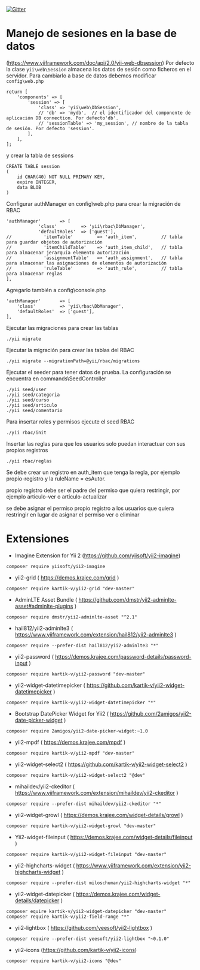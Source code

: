 [![Gitter](https://badges.gitter.im/Yii-Framework-2/blog-yii-2.svg)](https://gitter.im/Yii-Framework-2/blog-yii-2?utm_source=badge&utm_medium=badge&utm_campaign=pr-badge)

# Manejo de sesiones en la base de datos

(https://www.yiiframework.com/doc/api/2.0/yii-web-dbsession) Por defecto la 
clase ```yii\web\Session``` almacena los datos de sesión como ficheros en el 
servidor. Para cambiarlo a base de datos debemos modificar ```config\web.php```
```
return [
    'components' => [
        'session' => [
            'class' => 'yii\web\DbSession',
            // 'db' => 'mydb',  // el identificador del componente de aplicación DB connection. Por defecto'db'.
            // 'sessionTable' => 'my_session', // nombre de la tabla de sesión. Por defecto 'session'.
        ],
    ],
];
```

y crear la tabla de sessions
```
CREATE TABLE session
(
    id CHAR(40) NOT NULL PRIMARY KEY,
    expire INTEGER,
    data BLOB
)
```

Configurar authManager en config\web.php para crear la migración de RBAC
```
'authManager'       => [
            'class'         => 'yii\rbac\DbManager',
            'defaultRoles'  => ['guest'],
//            'itemTable'         => 'auth_item',         // tabla para guardar objetos de autorización
//            'itemChildTable'    => 'auth_item_child',   // tabla para almacenar jerarquía elemento autorización
//            'assignmentTable'   => 'auth_assignment',   // tabla para almacenar las asignaciones de elementos de autorización
//            'ruleTable'         => 'auth_rule',         // tabla para almacenar reglas
],
```

Agregarlo también a config\console.php
```
'authManager'       => [
	'class'         => 'yii\rbac\DbManager',
	'defaultRoles'  => ['guest'],
],
```

Ejecutar las migraciones para crear las tablas

```
./yii migrate
```

Ejecutar la migración para crear las tablas del RBAC
```
./yii migrate --migrationPath=@yii/rbac/migrations
```
Ejecutar el seeder para tener datos de prueba. La configuración se encuentra en commands\SeedController

```
./yii seed/user
./yii seed/categoria
./yii seed/curso
./yii seed/articulo
./yii seed/comentario
```

Para insertar roles y permisos ejecute el seed RBAC

```
./yii rbac/init
```

Insertar las reglas para que los usuarios solo puedan interactuar con sus propios registros

```
./yii rbac/reglas
```

Se debe crear un registro en auth_item que tenga la regla, por ejemplo
propio-registro y la ruleName = esAutor.

propio registro debe ser el padre del permiso que quiera restringir, por ejemplo
articulo-ver o articulo-actualizar

se debe asignar el permiso propio registro a los usuarios que quiera restringir
en lugar de asignar el permiso ver o eliminar

# Extensiones

- Imagine Extension for Yii 2 (https://github.com/yiisoft/yii2-imagine)
```
composer require yiisoft/yii2-imagine
```

- yii2-grid ( https://demos.krajee.com/grid )

```
composer require kartik-v/yii2-grid "dev-master"
```

- AdminLTE Asset Bundle ( https://github.com/dmstr/yii2-adminlte-asset#adminlte-plugins )

```
composer require dmstr/yii2-adminlte-asset "^2.1"
```

- hail812/yii2-adminlte3 ( https://www.yiiframework.com/extension/hail812/yii2-adminlte3 )

```
composer require --prefer-dist hail812/yii2-adminlte3 "*"
```

- yii2-password ( https://demos.krajee.com/password-details/password-input )

```
composer require kartik-v/yii2-password "dev-master"
```

- yii2-widget-datetimepicker ( https://github.com/kartik-v/yii2-widget-datetimepicker )

```
composer require kartik-v/yii2-widget-datetimepicker "*"
```

- Bootstrap DatePicker Widget for Yii2 ( https://github.com/2amigos/yii2-date-picker-widget )

```
composer require 2amigos/yii2-date-picker-widget:~1.0
```

- yii2-mpdf ( https://demos.krajee.com/mpdf )

```
composer require kartik-v/yii2-mpdf "dev-master"
```

- yii2-widget-select2 ( https://github.com/kartik-v/yii2-widget-select2 )

```
composer require kartik-v/yii2-widget-select2 "@dev"
```

- mihaildev/yii2-ckeditor ( https://www.yiiframework.com/extension/mihaildev/yii2-ckeditor )


```
composer require --prefer-dist mihaildev/yii2-ckeditor "*"
```


- yii2-widget-growl ( https://demos.krajee.com/widget-details/growl )

```
composer require kartik-v/yii2-widget-growl "dev-master"
```

- Yii2-widget-fileinput ( https://demos.krajee.com/widget-details/fileinput )

```
composer require kartik-v/yii2-widget-fileinput "dev-master"
```

- yii2-highcharts-widget ( https://www.yiiframework.com/extension/yii2-highcharts-widget )


```
composer require --prefer-dist miloschuman/yii2-highcharts-widget "*"
```

- yii2-widget-datepicker ( https://demos.krajee.com/widget-details/datepicker )


```
composer equire kartik-v/yii2-widget-datepicker "dev-master"
composer require kartik-v/yii2-field-range "*"
```


- yii2-lightbox ( https://github.com/yeesoft/yii2-lightbox )

```
composer require --prefer-dist yeesoft/yii2-lightbox "~0.1.0"
```


-  yii2-icons (https://github.com/kartik-v/yii2-icons)

```
composer require kartik-v/yii2-icons "@dev"
```
